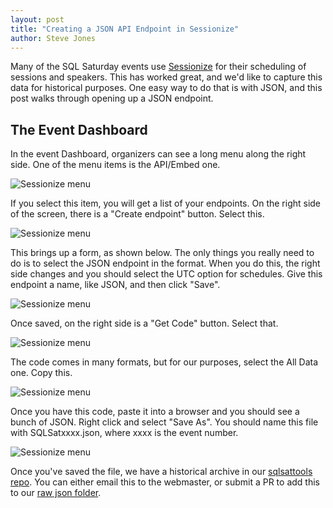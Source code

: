 ```yaml
---
layout: post
title: "Creating a JSON API Endpoint in Sessionize"
author: Steve Jones
---
```

Many of the SQL Saturday events use [Sessionize]() for their scheduling of sessions and speakers. This has worked great, and we'd like to capture this data for historical purposes. One easy way to do that is with JSON, and this post walks through opening up a JSON endpoint.

## The Event Dashboard

In the event Dashboard, organizers can see a long menu along the right side. One of the menu items is the API/Embed one.

![Sessionize menu](/assets/img/blog/jsonapi_a.png)

If you select this item, you will get a list of your endpoints. On the right side of the screen, there is a "Create endpoint" button. Select this.

![Sessionize menu](/assets/img/blog/jsonapi_b.png)

This brings up a form, as shown below. The only things you really need to do is to select the JSON endpoint in the format. When you do this, the right side changes and you should select the UTC option for schedules. Give this endpoint a name, like JSON, and then click "Save".

![Sessionize menu](/assets/img/blog/jsonapi_c.png)

Once saved, on the right side is a "Get Code" button. Select that.

![Sessionize menu](/assets/img/blog/jsonapi_d.png)

The code comes in many formats, but for our purposes, select the All Data one. Copy this.

![Sessionize menu](/assets/img/blog/jsonapi_e.png)

Once you have this code, paste it into a browser and you should see a bunch of JSON. Right click and select "Save As". You should name this file with SQLSatxxxx.json, where xxxx is the event number.

![Sessionize menu](/assets/img/blog/jsonapi_f.png)

Once you've saved the file, we have a historical archive in our [sqlsattools repo](https://github.com/sqlsaturday/sqlsattools). You can either email this to the webmaster, or submit a PR to add this to our [raw json folder](https://github.com/sqlsaturday/sqlsattools).